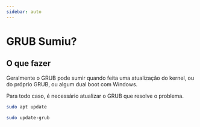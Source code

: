 ```yaml
---
sidebar: auto
---
```

# GRUB Sumiu?

## O que fazer

Geralmente o GRUB pode sumir quando feita uma atualização do kernel, ou do próprio GRUB, ou algum dual boot com Windows.

Para todo caso, é necessário atualizar o GRUB que resolve o problema.

```bash
sudo apt update

sudo update-grub
```
